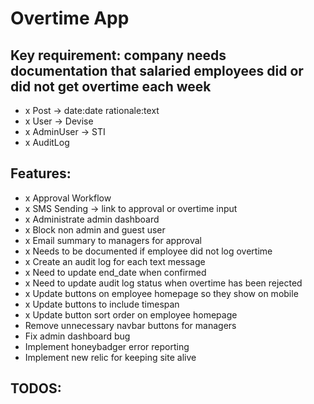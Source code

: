 # Overtime App

## Key requirement: company needs documentation that salaried employees did or did not get overtime each week

- x Post -> date:date rationale:text
- x User -> Devise
- x AdminUser -> STI
- x AuditLog

## Features:
- x Approval Workflow
- x SMS Sending -> link to approval or overtime input
- x Administrate admin dashboard
- x Block non admin and guest user
- x Email summary to managers for approval
- x Needs to be documented if employee did not log overtime
- x Create an audit log for each text message
- x Need to update end_date when confirmed
- x Need to update audit log status when overtime has been rejected
- x Update buttons on employee homepage so they show on mobile
- x Update buttons to include timespan
- x Update button sort order on employee homepage
- Remove unnecessary navbar buttons for managers
- Fix admin dashboard bug
- Implement honeybadger error reporting
- Implement new relic for keeping site alive

## TODOS: 